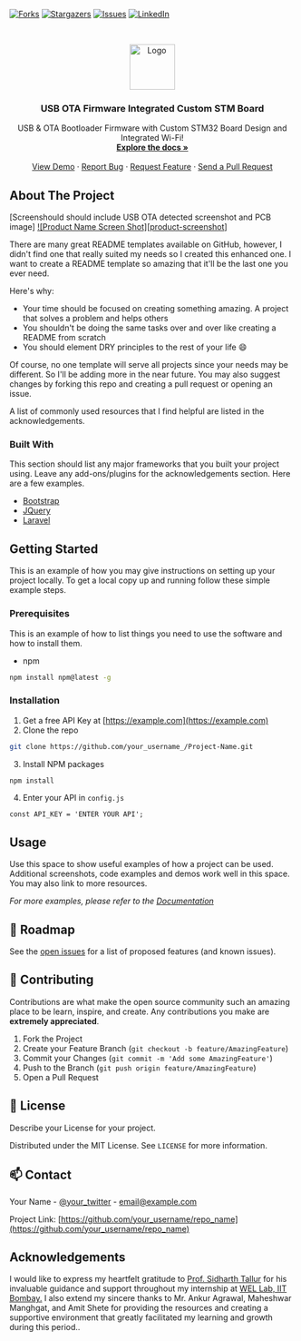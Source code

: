 [![Forks][forks-shield]][forks-url]
[![Stargazers][stars-shield]][stars-url]
[![Issues][issues-shield]][issues-url]
[![LinkedIn][linkedin-shield]][linkedin-url]



<!-- PROJECT LOGO -->
<br />
<p align="center">
  <a href="https://github.com/roshanlam/ReadMeTemplate/">
    <img src="./logo.png" alt="Logo" width="80" height="80">
  </a>

  <h3 align="center">USB OTA Firmware Integrated Custom STM Board</h3>

  <p align="center">
    USB & OTA Bootloader Firmware with Custom STM32 Board Design and Integrated Wi-Fi!
    <br />
    <a href="https://github.com/roshanlam/ReadMeTemplate/"><strong>Explore the docs »</strong></a>
    <br />
    <br />
    <a href="https://github.com/roshanlam/ReadMeTemplate/">View Demo</a>
    ·
    <a href="https://github.com/roshanlam/ReadMeTemplate/issues">Report Bug</a>
    ·
    <a href="https://github.com/roshanlam/ReadMeTemplate/issues">Request Feature</a>
    ·
    <a href="https://github.com/roshanlam/ReadMeTemplate/pulls">Send a Pull Request</a>
  </p>
</p>

<!-- ABOUT THE PROJECT -->
## About The Project
[Screenshould should include USB OTA detected screenshot and PCB image]
[![Product Name Screen Shot][product-screenshot]](https://example.com)

There are many great README templates available on GitHub, however, I didn't find one that really suited my needs so I created this enhanced one. I want to create a README template so amazing that it'll be the last one you ever need.

Here's why:
* Your time should be focused on creating something amazing. A project that solves a problem and helps others
* You shouldn't be doing the same tasks over and over like creating a README from scratch
* You should element DRY principles to the rest of your life :smile:

Of course, no one template will serve all projects since your needs may be different. So I'll be adding more in the near future. You may also suggest changes by forking this repo and creating a pull request or opening an issue.

A list of commonly used resources that I find helpful are listed in the acknowledgements.

### Built With
This section should list any major frameworks that you built your project using. Leave any add-ons/plugins for the acknowledgements section. Here are a few examples.
* [Bootstrap](https://getbootstrap.com)
* [JQuery](https://jquery.com)
* [Laravel](https://laravel.com)



<!-- GETTING STARTED -->
## Getting Started

This is an example of how you may give instructions on setting up your project locally.
To get a local copy up and running follow these simple example steps.

### Prerequisites

This is an example of how to list things you need to use the software and how to install them.
* npm
```sh
npm install npm@latest -g
```

### Installation

1. Get a free API Key at [https://example.com](https://example.com)
2. Clone the repo
```sh
git clone https://github.com/your_username_/Project-Name.git
```
3. Install NPM packages
```sh
npm install
```
4. Enter your API in `config.js`
```JS
const API_KEY = 'ENTER YOUR API';
```



<!-- USAGE EXAMPLES -->
## Usage

Use this space to show useful examples of how a project can be used. Additional screenshots, code examples and demos work well in this space. You may also link to more resources.

_For more examples, please refer to the [Documentation](https://example.com)_



<!-- ROADMAP -->
## 🚧 Roadmap

See the [open issues](https://github.com/roshanlam/ReadMeTemplate/issues) for a list of proposed features (and known issues).



<!-- CONTRIBUTING -->
## 🤝 Contributing

Contributions are what make the open source community such an amazing place to be learn, inspire, and create. Any contributions you make are **extremely appreciated**.

1. Fork the Project
2. Create your Feature Branch (`git checkout -b feature/AmazingFeature`)
3. Commit your Changes (`git commit -m 'Add some AmazingFeature'`)
4. Push to the Branch (`git push origin feature/AmazingFeature`)
5. Open a Pull Request



<!-- LICENSE -->
## 📝 License
Describe your License for your project. 

Distributed under the MIT License. See `LICENSE` for more information.



<!-- CONTACT -->
## 📫 Contact

Your Name - [@your_twitter](https://twitter.com/your_username) - email@example.com

Project Link: [https://github.com/your_username/repo_name](https://github.com/your_username/repo_name)



<!-- ACKNOWLEDGEMENTS -->
## Acknowledgements
I would like to express my heartfelt gratitude to [Prof. Sidharth Tallur](https://www.ee.iitb.ac.in/web/people/siddharth-tallur/) for his invaluable guidance and support throughout my internship at [WEL Lab, IIT Bombay.](https://www.ee.iitb.ac.in/~wel_iitb/index.php) I also extend my sincere thanks to Mr. Ankur Agrawal, Maheshwar Manghgat, and Amit Shete for providing the resources and creating a supportive environment that greatly facilitated my learning and growth during this period..





<!-- MARKDOWN LINKS & IMAGES -->
<!-- https://www.markdownguide.org/basic-syntax/#reference-style-links -->
[forks-shield]: https://img.shields.io/github/forks/roshanlam/ReadMeTemplate?style=for-the-badge
[forks-url]: https://github.com/roshanlam/ReadMeTemplate/network/members
[stars-shield]: https://img.shields.io/github/stars/roshanlam/ReadMeTemplate?style=for-the-badge
[stars-url]: https://github.com/roshanlam/ReadMeTemplate/stargazers
[issues-shield]: https://img.shields.io/github/issues/roshanlam/ReadMeTemplate?style=for-the-badge
[issues-url]: https://github.com/roshanlam/ReadMeTemplate/issues
[linkedin-shield]: https://img.shields.io/badge/-LinkedIn-black.svg?style=flat-square&logo=linkedin&colorB=555
[linkedin-url]: https://linkedin.com/in/roshan-lamichhane

